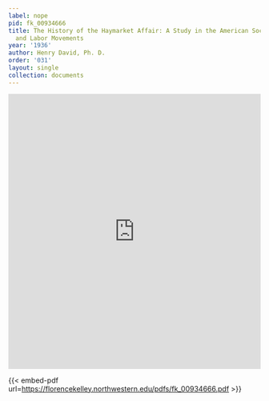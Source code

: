 ```yaml
---
label: nope
pid: fk_00934666
title: The History of the Haymarket Affair: A Study in the American Social-Revolutionary
  and Labor Movements
year: '1936'
author: Henry David, Ph. D.
order: '031'
layout: single
collection: documents
---
```

<iframe src="https://northwestern.app.box.com/embed/s/flgaafm5bgdwsux8ec7qvekjhk533ksi?sortColumn=date&view=list" width="100%" height="550" frameborder="0" allowfullscreen webkitallowfullscreen msallowfullscreen></iframe>


{{< embed-pdf url=https://florencekelley.northwestern.edu/pdfs/fk_00934666.pdf >}}